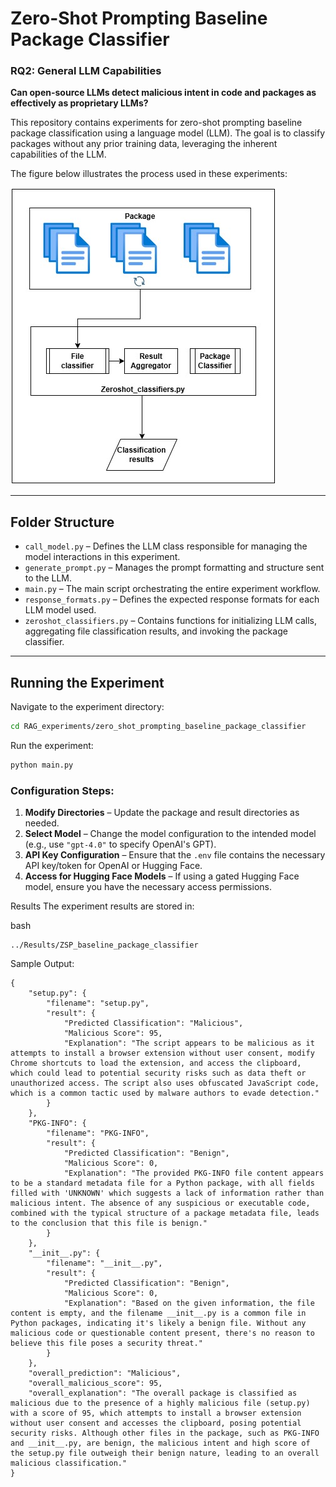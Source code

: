
# Zero-Shot Prompting Baseline Package Classifier

### RQ2: General LLM Capabilities  
**Can open-source LLMs detect malicious intent in code and packages as effectively as proprietary LLMs?**

This repository contains experiments for zero-shot prompting baseline package classification using a language model (LLM). The goal is to classify packages without any prior training data, leveraging the inherent capabilities of the LLM.  

The figure below illustrates the process used in these experiments:

![Zero-shot Prompting Baseline Package Classifier Process](ZSP_PACKAGE_CLASSIFIER.jpg)

---

## Folder Structure

- `call_model.py` – Defines the LLM class responsible for managing the model interactions in this experiment.
- `generate_prompt.py` – Manages the prompt formatting and structure sent to the LLM.
- `main.py` – The main script orchestrating the entire experiment workflow.
- `response_formats.py` – Defines the expected response formats for each LLM model used.
- `zeroshot_classifiers.py` – Contains functions for initializing LLM calls, aggregating file classification results, and invoking the package classifier.

---

## Running the Experiment

Navigate to the experiment directory:
```bash
cd RAG_experiments/zero_shot_prompting_baseline_package_classifier
```

Run the experiment:
```bash
python main.py
```

### Configuration Steps:
1. **Modify Directories** – Update the package and result directories as needed.
2. **Select Model** – Change the model configuration to the intended model (e.g., use `"gpt-4.0"` to specify OpenAI's GPT).
3. **API Key Configuration** – Ensure that the `.env` file contains the necessary API key/token for OpenAI or Hugging Face.
4. **Access for Hugging Face Models** – If using a gated Hugging Face model, ensure you have the necessary access permissions.

Results
The experiment results are stored in:

bash
```
../Results/ZSP_baseline_package_classifier
```
Sample Output:
```
{
    "setup.py": {
        "filename": "setup.py",
        "result": {
            "Predicted Classification": "Malicious",
            "Malicious Score": 95,
            "Explanation": "The script appears to be malicious as it attempts to install a browser extension without user consent, modify Chrome shortcuts to load the extension, and access the clipboard, which could lead to potential security risks such as data theft or unauthorized access. The script also uses obfuscated JavaScript code, which is a common tactic used by malware authors to evade detection."
        }
    },
    "PKG-INFO": {
        "filename": "PKG-INFO",
        "result": {
            "Predicted Classification": "Benign",
            "Malicious Score": 0,
            "Explanation": "The provided PKG-INFO file content appears to be a standard metadata file for a Python package, with all fields filled with 'UNKNOWN' which suggests a lack of information rather than malicious intent. The absence of any suspicious or executable code, combined with the typical structure of a package metadata file, leads to the conclusion that this file is benign."
        }
    },
    "__init__.py": {
        "filename": "__init__.py",
        "result": {
            "Predicted Classification": "Benign",
            "Malicious Score": 0,
            "Explanation": "Based on the given information, the file content is empty, and the filename __init__.py is a common file in Python packages, indicating it's likely a benign file. Without any malicious code or questionable content present, there's no reason to believe this file poses a security threat."
        }
    },
    "overall_prediction": "Malicious",
    "overall_malicious_score": 95,
    "overall_explanation": "The overall package is classified as malicious due to the presence of a highly malicious file (setup.py) with a score of 95, which attempts to install a browser extension without user consent and accesses the clipboard, posing potential security risks. Although other files in the package, such as PKG-INFO and __init__.py, are benign, the malicious intent and high score of the setup.py file outweigh their benign nature, leading to an overall malicious classification."
}
```
